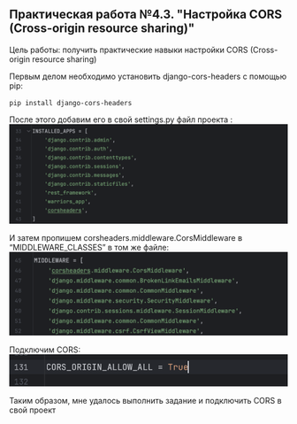 ## Практическая работа №4.3. "Настройка CORS (Cross-origin resource sharing)"
Цель работы: получить практические навыки настройки CORS (Cross-origin resource sharing)

Первым делом необходимо установить django-cors-headers с помощью pip:
```
pip install django-cors-headers
```

После этого добавим его в свой settings.py файл проекта :
![Alt текст](images/3_1.png)

И затем пропишем corsheaders.middleware.CorsMiddleware в “MIDDLEWARE_CLASSES” в том же файле:
![Alt текст](images/3_2.png)

Подключим CORS:
![Alt текст](images/3_3.png)

Таким образом, мне удалось выполнить задание и подключить CORS в свой проект 